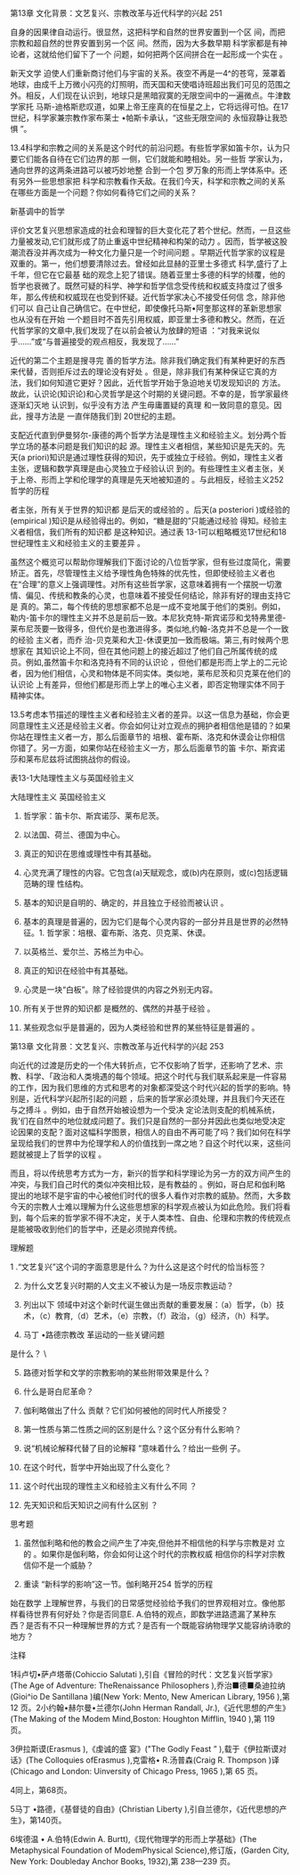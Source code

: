 第13章 文化背景：文艺复兴、宗教改革与近代科学的兴起 251

自身的因果律自动运行。很显然，这把科学和自然的世界安置到一个区 间，而把宗教和超自然的世界安置到另一个区 间。然而，因为大多数早期 科学家都是有神论者，这就给他们留下了一个 问题，如何把两个区间拼合在一起形成一个实在 。

新天文学 迫使人们重新商讨他们与宇宙的关系。夜空不再是一4^的苍穹，笼罩着地球，由成千上万微小闪亮的灯照明，而天国和天使唱诗班超出我们可见的范围之外。相反，人们现在认识到，地球只是黑暗寂寞的无限空间中的一遍微点。牛津数学家托 马斯-迪格斯悲叹道，如果上帝王座真的在恒星之上，它将远得可怕。在17世纪，科学家兼宗教作家布莱士 •帕斯卡承认，“这些无限空间的 永恒寂静让我恐惧 ”。

13.4科学和宗教之间的关系是这个时代的前沿问题。有些哲学家如笛卡尔，认为只要它们能各自待在它们边界的那 一侧，它们就能和睦相处。另一些哲 学家认为，通向世界的这两条进路可以被巧妙地整 合到一个包 罗万象的形而上学体系中。还有另外一些思想家把 科学和宗教看作夭敌。在我们今天，科学和宗教之间的关系在哪些方面是一个问题？你如何看待它们之间的关系？

新基调中的哲学

评价文艺复兴思想家造成的社会和理智的巨大变化花了若个世纪。然而，一旦这些力量被发动,它们就形成了防止重返中世纪精神和构架的动力 。因而，哲学被这股潮流吞没并再次成为一种文化力量只是一个时间问题 。早期近代哲学家的议程是双重的。第一，他们想要清除过去。曾经如此显赫的亚里士多德式 科学,盛行了上千年，但它在它最基 础的观念上犯了错误。随着亚里士多德的科学的倾覆，他的哲学也衰微了。既然可疑的科学、神学和哲学信念受传统和权威支持度过了很多年，那么传统和权威现在也受到怀疑。近代哲学家决心不接受任何信 念，除非他们可以 自己让自己确信它。在中世纪，即使像托马斯•阿奎那这样的革新思想家 也从没有在开始 一个题目时不首先引用权威，即亚里士多德和教父。然而，在近代哲学家的文章中,我们发现了在以前会被认为放肆的短语 ：“对我来说似乎……”或“与普遍接受的观点相反，我发现了……”

近代的第二个主题是搜寻完 善的哲学方法。除非我们确定我们有某种更好的东西来代替，否则拒斥过去的理论没有好处 。但是，除非我们有某种保证它真的方法，我们如何知道它更好？因此，近代哲学开始于急迫地关切发现知识的 方法。故此，认识论(知识论)和心灵哲学是这个时期的关键问题。不幸的是，哲学家最终逐渐幻灭地 认识到，似乎没有方法 产生毋庸置疑的真理 和一致同意的意见。因此，搜寻方法是 一直伴随我们到 20世纪的主题。

支配近代直到伊曼努尔-康德的两个哲学方法是理性主义和经验主义。划分两个哲 学立场的基本问题是我们知识的起 源。理性主义者相信，某些知识是先天的。先天(a priori)知识是通过理性获得的知识，先于或独立于经验。例如，理性主义者主张，逻辑和数学真理是由心灵独立于经验认识 到的。有些理性主义者主张，关于上帝、形而上学和伦理学的真理是先天地被知道的 。与此相反，经验主义252 哲学的历程

者主张，所有关于世界的知识都 是后天的或经验的 。后天(a posteriori )或经验的 (empirical )知识是从经验得出的。例如，“糖是甜的”只能通过经验 得知。经验主义者相信，我们所有的知识都 是这种知识。通过表 13-1可以粗略概览17世纪和18世纪理性主义和经验主义的主要差异 。

虽然这个概览可以帮助你理解我们下面讨论的八位哲学家，但有些过度简化，需要矫正。首先，尽管理性主义给予理性角色特殊的优先性，但即使经验主义者也在“合理”的意义上强调理性。对所有这些哲学家，这意味着拥有一个摆脱一切激情、偏见、传统和教条的心灵，也意味着不接受任何结论，除非有好的理由支持它是 真的。第二，每个传统的思想家都不总是一成不变地属于他们的类别。例如，勒内-笛卡尔的理性主义并不总是前后一致。本尼狄克特-斯宾诺莎和戈特弗里德-莱布尼茨要一致得多，但代价是也激进得多。类似地,约翰-洛克并不总是一个一致的经验 主义者，而乔 治-贝克莱和大卫-休谟更加一致而极端。第三,有时候两个思想家在 其知识论上不同，但在其他问题上的接近超过了他们自己所属传统的成员。例如,虽然笛卡尔和洛克持有不同的认识论 ，但他们都是形而上学上的二元论者，因为他们相信，心灵和物体是不同实体。类似地，莱布尼茨和贝克莱在他们的认识论 上有差异，但他们都是形而上学上的唯心主义者，即否定物理实体不同于 精神实体。

13.5考虑本节描述的理性主义者和经验主义者的差异。以这一信息为基础，你会更同意理性主义还是经验主义者。你会如何让对立观点的拥护者相信他是错的？如果你站在理性主义者一方，那么后面章节的 培根、霍布斯、洛克和休谟会让你相信你错了。另一方面，如果你站在经验主义一方，那么后面章节的笛 卡尔、斯宾诺莎和莱布尼兹将试图挑战你的假设。

表13-1大陆理性主义与英国经验主义

大陆理性主义 英国经验主义

1. 哲学家：笛卡尔、斯宾诺莎、莱布尼茨。

2. 以法国、荷兰、德国为中心。

3. 真正的知识在思维或理性中有其基础。

4. 心灵充满了理性的内容。它包含(a)天赋观念，或(b)内在原则，或(c)包括逻辑范畴的理 性结构。

5. 基本的知识是自明的、确定的，并且独立于经验而被认识 。

6. 基本的真理是普遍的，因为它们是每个心灵内容的一部分并且是世界的必然特征。1. 哲学家：培根、霍布斯、洛克、贝克莱、休谟。

2. 以英格兰、爱尔兰、苏格兰为中心。

3. 真正的知识在经验中有其基础。

4. 心灵是一块“白板”。除了经验提供的内容之外别无内容。

5. 所有关于世界的知识都 是概然的、偶然的并基于经验 。

6. 某些观念似乎是普遍的，因为人类经验和世界的某些特征是普遍的 。

第13章 文化背景：文艺复兴、宗教改革与近代科学的兴起 253

向近代的过渡是历史的一个伟大转折点，它不仅影响了哲学，还影响了艺术、宗教、科学、「政治和人类境遇的每个领域。把这个时代与我们联系起来是一件容易的工作，因为我们思维的方式和思考的对象都深受这个时代兴起的哲学的影响。特别是，近代科学兴起所引起的问题 ，后来的哲学家必须处理，并且我们今天还在与之搏斗 。例如，由于自然开始被设想为一个受决 定论法则支配的机械系统，我'们在自然中的地位就成问题了。我们只是自然的一部分并因此也类似地受决定论因果的支配？面对这幅科学图景，相信人的自由不再可能了吗？我们如何在科学呈现给我们的世界中为伦理学和人的价值找到一席之地？自这个时代以来，这些问题就被提上了哲学的议程 。

而且，将以传统思考方式为一方，新兴的哲学和科学理论为另一方的双方间产生的冲突，与我们自己时代的类似冲突相比较，是有教益的 。例如，哥白尼和伽利略提出的地球不是宇宙的中心被他们时代的很多人看作对宗教的威胁。然而，大多数今天的宗教人士难以理解为什么这些思想家的科学观点被认为如此危险。我们将看到，每个后来的哲学家不得不决定，关于人类本性、自由、伦理和宗教的传统观点是能被吸收到他们的哲学中，还是必须抛弃传统。

理解题

1 .“文艺复兴”这个词的字面意思是什么？为什么这是这个时代的恰当标签？

2. 为什么文艺复兴时期的人文主义不被认为是一场反宗教运动？

3. 列出以下 领域中对这个新时代诞生做出贡献的重要发展：（a）哲学，（b）技术，（c）教育,（d）艺术，（e）宗教，（f）政治，（g）经济，（h）科学。

4. 马丁 •路德宗教改 革运动的一些关键问题

是什么？ \

5. 路德对哲学和文学的宗教影响的某些附带效果是什么？

6. 什么是哥白尼革命？

7. 伽利略做出了什么 贡献？它们如何被他的同时代人所接受？

8. 第一性质与第二性质之间的区别是什么？这个区分有什么影响？

9. 说“机械论解释代替了目的论解释 ”意味着什么？给出一些例 子。

10. 在这个时代，哲学中开始出现了什么变化？

11. 这个时代出现的理性主义和经验主义有什么不同 ？

12. 先天知识和后天知识之间有什么区别 ？

思考题

1. 虽然伽利略和他的教会之间产生了冲突,但他并不相信他的科学与宗教是对 立的 。如果你是伽利略，你会如何让这个时代的宗教权威 相信你的科学对宗教 信仰不是一个威胁？

2. 重读 “新科学的影响”这一节。伽利略开254 哲学的历程

始在数学 上理解世界，与我们的日常感觉经验给予我们的世界观相对立。像他那样看待世界有何好处？你是否同意E. A.伯特的观点，即数学进路遗漏了某种东西？是否有不只一种理解世界的方式？是否有一个既能容纳物理学又能容纳诗歌的地方？

注释

1科卢切•萨卢塔蒂(Cohiccio  Salutati ),引自《冒险的时代：文艺复兴哲学家》(The Age of Adventure:  TheRenaissance  Philosophers  ),乔治■德■桑迪拉纳(Gioi^io De SantiIlana  )编(New York: Mento,  New American Library,  1956 ),第 12 页。2小约翰•赫尔曼•兰德尔(John Herman  Randall,  Jr.),《近代思想的产生》(The Making  of the Modem  Mind,Boston:  Houghton  Mifflin,  1940 ),第 119 页。

3伊拉斯谟(Erasmus  ),《虔诚的盛 宴》("The Godly Feast ” ),载于《伊拉斯谟对话》(The Colloquies  ofErasmus  ),克雷格• R.汤普森(Craig  R. Thompson  )译(Chicago  and London:  Uinversity  of Chicago  Press, 1965 ),第 65 页。

4同上，第68页。

5马丁 •路德，《基督徒的自由》(Christian  Liberty  ),引自兰德尔，《近代思想的产生》，第140页。

6埃德温 • A.伯特(Edwin  A. Burtt),《现代物理学的形而上学基础》(The Metaphysical  Foundation  of ModemPhysical  Science),修订版，(Garden  City, New York: Doubleday  Anchor  Books,  1932),第 238—239 页。

